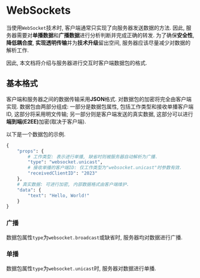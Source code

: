 # WebSockets

当使用`WebSocket`技术时, 客户端通常只实现了向服务器发送数据的方法. 因此, 服务器需要对<b>单播数据</b>和<b>广播数据</b>进行分析判断并完成正确的转发. 为了确保<b>安全性</b>, <b>降低耦合度</b>, <b>实现透明传输</b>并为<b>技术升级</b>留出空间, 服务器应该尽量减少对数据的解析工作.

因此, 本文档将介绍与服务器进行交互时客户端数据包的格式.

## 基本格式

客户端和服务器之间的数据传输采用<b>JSON</b>格式. 对数据包的加密将完全由客户端实现. 数据包由两部分组成: 一部分是数据包属性, 包括工作类型和接收单播客户端ID, 这部分将采用明文传输; 另一部分则是客户端发送的真实数据, 这部分可以进行<b>端到端(E2EE)</b>加密(取决于客户端). 

以下是一个数据包的示例.

```python
{
    "props": {
        # 工作类型: 表示进行单播, 缺省时则被服务器自动解析为广播.
	    "type": "websocket.unicast",
        # 接收单播的客户端ID: 仅工作类型为"websocket.unicast"时参数有效.
    	"receivedClientID": "2023"
	},
    # 真实数据: 可进行加密, 内部数据格式由客户端维护.
    "data": {
        "text": "Hello, World!"
    }
}
```

### 广播

数据包属性`type`为`websocket.broadcast`或缺省时, 服务器均对数据进行广播.

### 单播

数据包属性`type`为`websocket.unicast`时, 服务器对数据进行单播.
